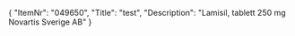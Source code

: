 {
  "ItemNr": "049650",
  "Title": "test",
  "Description": "Lamisil, tablett 250 mg Novartis Sverige AB"
}